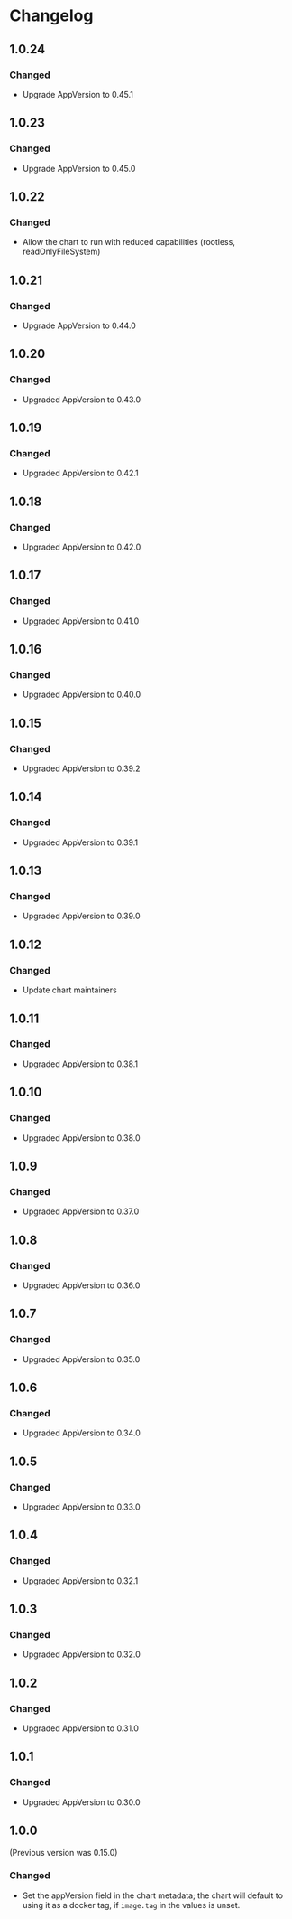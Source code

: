 # Changelog

## 1.0.24

### Changed

-   Upgrade AppVersion to 0.45.1

## 1.0.23

### Changed

-   Upgrade AppVersion to 0.45.0

## 1.0.22

### Changed

-   Allow the chart to run with reduced capabilities (rootless, readOnlyFileSystem)

## 1.0.21

### Changed

-   Upgrade AppVersion to 0.44.0

## 1.0.20

### Changed

-   Upgraded AppVersion to 0.43.0

## 1.0.19

### Changed

-   Upgraded AppVersion to 0.42.1

## 1.0.18

### Changed

-   Upgraded AppVersion to 0.42.0

## 1.0.17

### Changed

-   Upgraded AppVersion to 0.41.0

## 1.0.16

### Changed

-   Upgraded AppVersion to 0.40.0

## 1.0.15

### Changed

-   Upgraded AppVersion to 0.39.2

## 1.0.14

### Changed

-   Upgraded AppVersion to 0.39.1

## 1.0.13

### Changed

-   Upgraded AppVersion to 0.39.0

## 1.0.12

### Changed

-   Update chart maintainers

## 1.0.11

### Changed

-   Upgraded AppVersion to 0.38.1

## 1.0.10

### Changed

-   Upgraded AppVersion to 0.38.0

## 1.0.9

### Changed

-   Upgraded AppVersion to 0.37.0

## 1.0.8

### Changed

-   Upgraded AppVersion to 0.36.0

## 1.0.7

### Changed

-   Upgraded AppVersion to 0.35.0

## 1.0.6

### Changed

-   Upgraded AppVersion to 0.34.0

## 1.0.5

### Changed

-   Upgraded AppVersion to 0.33.0

## 1.0.4

### Changed

-   Upgraded AppVersion to 0.32.1

## 1.0.3

### Changed

-   Upgraded AppVersion to 0.32.0

## 1.0.2

### Changed

-   Upgraded AppVersion to 0.31.0

## 1.0.1

### Changed

-   Upgraded AppVersion to 0.30.0

## 1.0.0

(Previous version was 0.15.0)

### Changed

-   Set the appVersion field in the chart metadata; the chart will default to using it as a docker tag, if `image.tag` in the values is unset.

